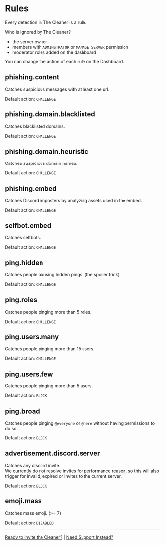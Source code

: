 
# Rules

Every detection in The Cleaner is a rule.

Who is ignored by The Cleaner?

- the server owner
- members with `ADMINSTRATOR` or `MANAGE SERVER` permission
- moderator roles added on the dashboard

You can change the action of each rule on the Dashboard.


## phishing.content

Catches suspicious messages with at least one url.

Default action: `CHALLENGE`


## phishing.domain.blacklisted

Catches blacklisted domains.

Default action: `CHALLENGE`


## phishing.domain.heuristic

Catches suspicious domain names.

Default action: `CHALLENGE`


## phishing.embed

Catches Discord imposters by analyzing assets used in the embed.

Default action: `CHALLENGE`


## selfbot.embed

Catches selfbots.

Default action: `CHALLENGE`


## ping.hidden

Catches people abusing hidden pings. (the spoiler trick)

Default action: `CHALLENGE`


## ping.roles

Catches people pinging more than 5 roles.

Default action: `CHALLENGE`


## ping.users.many

Catches people pinging more than 15 users.

Default action: `CHALLENGE`


## ping.users.few

Catches people pinging more than 5 users.

Default action: `BLOCK`


## ping.broad

Catches people pinging `@everyone` or `@here` without having permissions to do so.

Default action: `BLOCK`


## advertisement.discord.server

Catches any discord invite.  
We currently do not resolve invites for performance reason, so this will also trigger for invalid, expired or invites to the current server.

Default action: `BLOCK`


## emoji.mass

Catches mass emoji. (>= 7)

Default action: `DISABLED`



---

[Ready to invite the Cleaner?](/dash/) | [Need Support Instead?](/discord)
